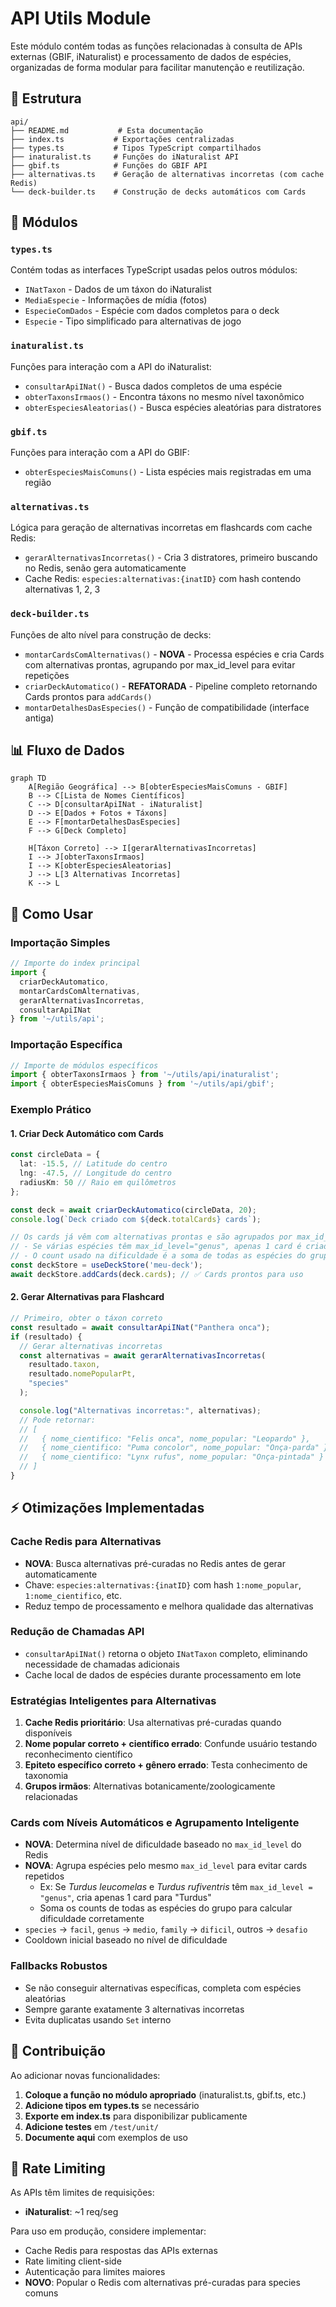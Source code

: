# API Utils Module

Este módulo contém todas as funções relacionadas à consulta de APIs externas (GBIF, iNaturalist) e processamento de dados de espécies, organizadas de forma modular para facilitar manutenção e reutilização.

## 📁 Estrutura

```
api/
├── README.md           # Esta documentação
├── index.ts           # Exportações centralizadas
├── types.ts           # Tipos TypeScript compartilhados
├── inaturalist.ts     # Funções do iNaturalist API
├── gbif.ts            # Funções do GBIF API
├── alternativas.ts    # Geração de alternativas incorretas (com cache Redis)
└── deck-builder.ts    # Construção de decks automáticos com Cards
```

## 🔧 Módulos

### `types.ts`
Contém todas as interfaces TypeScript usadas pelos outros módulos:
- `INatTaxon` - Dados de um táxon do iNaturalist
- `MediaEspecie` - Informações de mídia (fotos)
- `EspecieComDados` - Espécie com dados completos para o deck
- `Especie` - Tipo simplificado para alternativas de jogo

### `inaturalist.ts`
Funções para interação com a API do iNaturalist:
- `consultarApiINat()` - Busca dados completos de uma espécie
- `obterTaxonsIrmaos()` - Encontra táxons no mesmo nível taxonômico
- `obterEspeciesAleatorias()` - Busca espécies aleatórias para distratores

### `gbif.ts`
Funções para interação com a API do GBIF:
- `obterEspeciesMaisComuns()` - Lista espécies mais registradas em uma região

### `alternativas.ts`
Lógica para geração de alternativas incorretas em flashcards com cache Redis:
- `gerarAlternativasIncorretas()` - Cria 3 distratores, primeiro buscando no Redis, senão gera automaticamente
- Cache Redis: `especies:alternativas:{inatID}` com hash contendo alternativas 1, 2, 3

### `deck-builder.ts`
Funções de alto nível para construção de decks:
- `montarCardsComAlternativas()` - **NOVA** - Processa espécies e cria Cards com alternativas prontas, agrupando por max_id_level para evitar repetições
- `criarDeckAutomatico()` - **REFATORADA** - Pipeline completo retornando Cards prontos para `addCards()`
- `montarDetalhesDasEspecies()` - Função de compatibilidade (interface antiga)

## 📊 Fluxo de Dados

```mermaid
graph TD
    A[Região Geográfica] --> B[obterEspeciesMaisComuns - GBIF]
    B --> C[Lista de Nomes Científicos]
    C --> D[consultarApiINat - iNaturalist]
    D --> E[Dados + Fotos + Táxons]
    E --> F[montarDetalhesDasEspecies]
    F --> G[Deck Completo]

    H[Táxon Correto] --> I[gerarAlternativasIncorretas]
    I --> J[obterTaxonsIrmaos]
    I --> K[obterEspeciesAleatorias]
    J --> L[3 Alternativas Incorretas]
    K --> L
```

## 🚀 Como Usar

### Importação Simples
```typescript
// Importe do index principal
import {
  criarDeckAutomatico,
  montarCardsComAlternativas,
  gerarAlternativasIncorretas,
  consultarApiINat
} from '~/utils/api';
```

### Importação Específica
```typescript
// Importe de módulos específicos
import { obterTaxonsIrmaos } from '~/utils/api/inaturalist';
import { obterEspeciesMaisComuns } from '~/utils/api/gbif';
```

### Exemplo Prático

#### 1. Criar Deck Automático com Cards
```typescript
const circleData = {
  lat: -15.5, // Latitude do centro
  lng: -47.5, // Longitude do centro  
  radiusKm: 50 // Raio em quilômetros
};

const deck = await criarDeckAutomatico(circleData, 20);
console.log(`Deck criado com ${deck.totalCards} cards`);

// Os cards já vêm com alternativas prontas e são agrupados por max_id_level:
// - Se várias espécies têm max_id_level="genus", apenas 1 card é criado para o gênero
// - O count usado na dificuldade é a soma de todas as espécies do grupo
const deckStore = useDeckStore('meu-deck');
await deckStore.addCards(deck.cards); // ✅ Cards prontos para uso
```

#### 2. Gerar Alternativas para Flashcard
```typescript
// Primeiro, obter o táxon correto
const resultado = await consultarApiINat("Panthera onca");
if (resultado) {
  // Gerar alternativas incorretas
  const alternativas = await gerarAlternativasIncorretas(
    resultado.taxon,
    resultado.nomePopularPt,
    "species"
  );

  console.log("Alternativas incorretas:", alternativas);
  // Pode retornar:
  // [
  //   { nome_cientifico: "Felis onca", nome_popular: "Leopardo" },
  //   { nome_cientifico: "Puma concolor", nome_popular: "Onça-parda" },
  //   { nome_cientifico: "Lynx rufus", nome_popular: "Onça-pintada" }
  // ]
}
```

## ⚡ Otimizações Implementadas

### Cache Redis para Alternativas
- **NOVA**: Busca alternativas pré-curadas no Redis antes de gerar automaticamente
- Chave: `especies:alternativas:{inatID}` com hash `1:nome_popular`, `1:nome_cientifico`, etc.
- Reduz tempo de processamento e melhora qualidade das alternativas

### Redução de Chamadas API
- `consultarApiINat()` retorna o objeto `INatTaxon` completo, eliminando necessidade de chamadas adicionais
- Cache local de dados de espécies durante processamento em lote

### Estratégias Inteligentes para Alternativas
1. **Cache Redis prioritário**: Usa alternativas pré-curadas quando disponíveis
2. **Nome popular correto + científico errado**: Confunde usuário testando reconhecimento científico
3. **Epiteto específico correto + gênero errado**: Testa conhecimento de taxonomia
4. **Grupos irmãos**: Alternativas botanicamente/zoologicamente relacionadas

### Cards com Níveis Automáticos e Agrupamento Inteligente
- **NOVA**: Determina nível de dificuldade baseado no `max_id_level` do Redis
- **NOVA**: Agrupa espécies pelo mesmo `max_id_level` para evitar cards repetidos
  - Ex: Se *Turdus leucomelas* e *Turdus rufiventris* têm `max_id_level = "genus"`, cria apenas 1 card para "Turdus"
  - Soma os counts de todas as espécies do grupo para calcular dificuldade corretamente
- `species` → `facil`, `genus` → `medio`, `family` → `dificil`, outros → `desafio`
- Cooldown inicial baseado no nível de dificuldade

### Fallbacks Robustos
- Se não conseguir alternativas específicas, completa com espécies aleatórias
- Sempre garante exatamente 3 alternativas incorretas
- Evita duplicatas usando `Set` interno


## 📝 Contribuição

Ao adicionar novas funcionalidades:

1. **Coloque a função no módulo apropriado** (inaturalist.ts, gbif.ts, etc.)
2. **Adicione tipos em types.ts** se necessário
3. **Exporte em index.ts** para disponibilizar publicamente
4. **Adicione testes** em `/test/unit/`
5. **Documente aqui** com exemplos de uso

## 🚨 Rate Limiting

As APIs têm limites de requisições:
- **iNaturalist**: ~1 req/seg


Para uso em produção, considere implementar:
- Cache Redis para respostas das APIs externas
- Rate limiting client-side
- Autenticação para limites maiores
- **NOVO**: Popular o Redis com alternativas pré-curadas para species comuns
